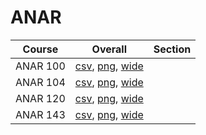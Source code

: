# ANAR

| Course | Overall | Section |
| ------ | ------- | ------- |
| ANAR 100 | [csv](https://github.com/UCSD-Historical-Enrollment-Data/2022Fall/blob/main/overall/ANAR%20100.csv), [png](https://raw.githubusercontent.com/UCSD-Historical-Enrollment-Data/2022Fall/main/plot_overall/ANAR%20100.png), [wide](https://raw.githubusercontent.com/UCSD-Historical-Enrollment-Data/2022Fall/main/plot_overall_wide/ANAR%20100.png) |  |
| ANAR 104 | [csv](https://github.com/UCSD-Historical-Enrollment-Data/2022Fall/blob/main/overall/ANAR%20104.csv), [png](https://raw.githubusercontent.com/UCSD-Historical-Enrollment-Data/2022Fall/main/plot_overall/ANAR%20104.png), [wide](https://raw.githubusercontent.com/UCSD-Historical-Enrollment-Data/2022Fall/main/plot_overall_wide/ANAR%20104.png) |  |
| ANAR 120 | [csv](https://github.com/UCSD-Historical-Enrollment-Data/2022Fall/blob/main/overall/ANAR%20120.csv), [png](https://raw.githubusercontent.com/UCSD-Historical-Enrollment-Data/2022Fall/main/plot_overall/ANAR%20120.png), [wide](https://raw.githubusercontent.com/UCSD-Historical-Enrollment-Data/2022Fall/main/plot_overall_wide/ANAR%20120.png) |  |
| ANAR 143 | [csv](https://github.com/UCSD-Historical-Enrollment-Data/2022Fall/blob/main/overall/ANAR%20143.csv), [png](https://raw.githubusercontent.com/UCSD-Historical-Enrollment-Data/2022Fall/main/plot_overall/ANAR%20143.png), [wide](https://raw.githubusercontent.com/UCSD-Historical-Enrollment-Data/2022Fall/main/plot_overall_wide/ANAR%20143.png) |  |

